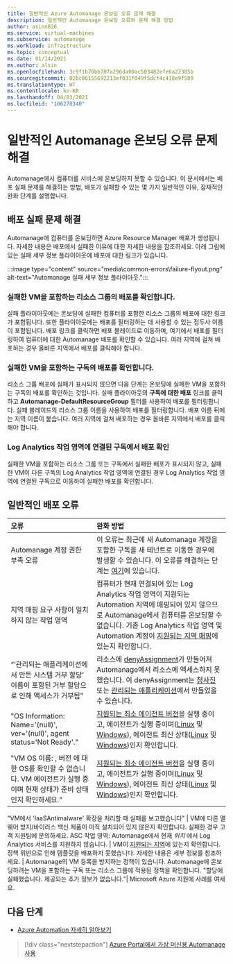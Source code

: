 ```yaml
---
title: 일반적인 Azure Automanage 온보딩 오류 문제 해결
description: 일반적인 Automanage 온보딩 오류와 문제 해결 방법
author: asinn826
ms.service: virtual-machines
ms.subservice: automanage
ms.workload: infrastructure
ms.topic: conceptual
ms.date: 01/14/2021
ms.author: alsin
ms.openlocfilehash: 3c9f1b76bb707a296da00ac503482efe6a22385b
ms.sourcegitcommit: 02bc06155692213ef031f049f5dcf4c418e9f509
ms.translationtype: HT
ms.contentlocale: ko-KR
ms.lasthandoff: 04/03/2021
ms.locfileid: "106278340"
---
```

# <a name="troubleshoot-common-automanage-onboarding-errors"></a>일반적인 Automanage 온보딩 오류 문제 해결
Automanage에서 컴퓨터를 서비스에 온보딩하지 못할 수 있습니다. 이 문서에서는 배포 실패 문제를 해결하는 방법, 배포가 실패할 수 있는 몇 가지 일반적인 이유, 잠재적인 완화 단계를 설명합니다.

## <a name="troubleshooting-deployment-failures"></a>배포 실패 문제 해결
Automanage에 컴퓨터를 온보딩하면 Azure Resource Manager 배포가 생성됩니다. 자세한 내용은 배포에서 실패한 이유에 대한 자세한 내용을 참조하세요. 아래 그림에 있는 실패 세부 정보 플라이아웃에 배포에 대한 링크가 있습니다.

:::image type="content" source="media\common-errors\failure-flyout.png" alt-text="Automanage 실패 세부 정보 플라이아웃.":::

### <a name="check-the-deployments-for-the-resource-group-containing-the-failed-vm"></a>실패한 VM을 포함하는 리소스 그룹의 배포를 확인합니다.
실패 플라이아웃에는 온보딩에 실패한 컴퓨터를 포함한 리소스 그룹의 배포에 대한 링크가 포함됩니다. 또한 플라이아웃에는 배포를 필터링하는 데 사용할 수 있는 접두사 이름이 포함됩니다. 배포 링크를 클릭하면 배포 블레이드로 이동하며, 여기에서 배포를 필터링하여 컴퓨터에 대한 Automanage 배포를 확인할 수 있습니다. 여러 지역에 걸쳐 배포하는 경우 올바른 지역에서 배포를 클릭해야 합니다.

### <a name="check-the-deployments-for-the-subscription-containing-the-failed-vm"></a>실패한 VM을 포함하는 구독의 배포를 확인합니다.
리소스 그룹 배포에 실패가 표시되지 않으면 다음 단계는 온보딩에 실패한 VM을 포함하는 구독의 배포를 확인하는 것입니다. 실패 플라이아웃의 **구독에 대한 배포** 링크를 클릭하고 **Automanage-DefaultResourceGroup** 필터를 사용하여 배포를 필터링합니다. 실패 블레이드의 리소스 그룹 이름을 사용하여 배포를 필터링합니다. 배포 이름 뒤에는 지역 이름이 붙습니다. 여러 지역에 걸쳐 배포하는 경우 올바른 지역에서 배포를 클릭해야 합니다.

### <a name="check-deployments-in-a-subscription-linked-to-a-log-analytics-workspace"></a>Log Analytics 작업 영역에 연결된 구독에서 배포 확인
실패한 VM을 포함하는 리소스 그룹 또는 구독에서 실패한 배포가 표시되지 않고, 실패한 VM이 다른 구독의 Log Analytics 작업 영역에 연결된 경우 Log Analytics 작업 영역에 연결된 구독으로 이동하여 실패한 배포를 확인합니다.

## <a name="common-deployment-errors"></a>일반적인 배포 오류

오류 |  완화 방법
:-----|:-------------|
Automanage 계정 권한 부족 오류 | 이 오류는 최근에 새 Automanage 계정을 포함한 구독을 새 테넌트로 이동한 경우에 발생할 수 있습니다. 이 오류를 해결하는 단계는 [여기](./repair-automanage-account.md)에 있습니다.
지역 매핑 요구 사항이 일치하지 않는 작업 영역 | 컴퓨터가 현재 연결되어 있는 Log Analytics 작업 영역이 지원되는 Automation 지역에 매핑되어 있지 않으므로 Automanage에서 컴퓨터를 온보딩할 수 없습니다. 기존 Log Analytics 작업 영역 및 Automation 계정이 [지원되는 지역 매핑](../automation/how-to/region-mappings.md)에 있는지 확인합니다.
“‘관리되는 애플리케이션에서 만든 시스템 거부 할당’ 이름이 포함된 거부 할당으로 인해 액세스가 거부됨” | 리소스에 [denyAssignment](https://docs.microsoft.com/azure/role-based-access-control/deny-assignments)가 만들어져 Automanage에서 리소스에 액세스하지 못했습니다. 이 denyAssignment는 [청사진](https://docs.microsoft.com/azure/governance/blueprints/concepts/resource-locking) 또는 [관리되는 애플리케이션](https://docs.microsoft.com/azure/azure-resource-manager/managed-applications/overview)에서 만들었을 수 있습니다.
"OS Information: Name='(null)', ver='(null)', agent status='Not Ready'." | [지원되는 최소 에이전트 버전](https://docs.microsoft.com/troubleshoot/azure/virtual-machines/support-extensions-agent-version)을 실행 중이고, 에이전트가 실행 중이며([Linux](https://docs.microsoft.com/troubleshoot/azure/virtual-machines/linux-azure-guest-agent) 및 [Windows](https://docs.microsoft.com/troubleshoot/azure/virtual-machines/windows-azure-guest-agent)), 에이전트 최신 상태([Linux](https://docs.microsoft.com/azure/virtual-machines/extensions/update-linux-agent) 및 [Windows](https://docs.microsoft.com/azure/virtual-machines/extensions/agent-windows))인지 확인합니다.
"VM OS 이름: , 버전 에 대한 OS를 확인할 수 없습니다. VM 에이전트가 실행 중이며 현재 상태가 준비 상태인지 확인하세요." | [지원되는 최소 에이전트 버전](https://docs.microsoft.com/troubleshoot/azure/virtual-machines/support-extensions-agent-version)을 실행 중이고, 에이전트가 실행 중이며([Linux](https://docs.microsoft.com/troubleshoot/azure/virtual-machines/linux-azure-guest-agent) 및 [Windows](https://docs.microsoft.com/troubleshoot/azure/virtual-machines/windows-azure-guest-agent)), 에이전트 최신 상태([Linux](https://docs.microsoft.com/azure/virtual-machines/extensions/update-linux-agent) 및 [Windows](https://docs.microsoft.com/azure/virtual-machines/extensions/agent-windows))인지 확인합니다.

"VM에서 'IaaSAntimalware' 확장을 처리할 때 실패를 보고했습니다" | VM에 다른 맬웨어 방지/바이러스 백신 제품이 아직 설치되어 있지 않은지 확인합니다. 실패한 경우 고객 지원팀에 문의하세요.
ASC 작업 영역: Automanage에서 현재 _위치_ 에서 Log Analytics 서비스를 지원하지 않습니다. | VM이 [지원되는 지역](./automanage-virtual-machines.md#supported-regions)에 있는지 확인합니다.
정책 위반으로 인해 템플릿을 배포하지 못했습니다. 자세한 내용은 세부 정보를 참조하세요. | Automanage의 VM 등록을 방지하는 정책이 있습니다. Automanage에 온보딩하려는 VM을 포함하는 구독 또는 리소스 그룹에 적용된 정책을 확인합니다.
"할당에 실패했습니다. 제공되는 추가 정보가 없습니다."| Microsoft Azure 지원에 사례를 여세요.

## <a name="next-steps"></a>다음 단계

* [Azure Automation 자세히 알아보기](./automanage-virtual-machines.md)

> [!div class="nextstepaction"]
> [Azure Portal에서 가상 머신용 Automanage 사용](quick-create-virtual-machines-portal.md)